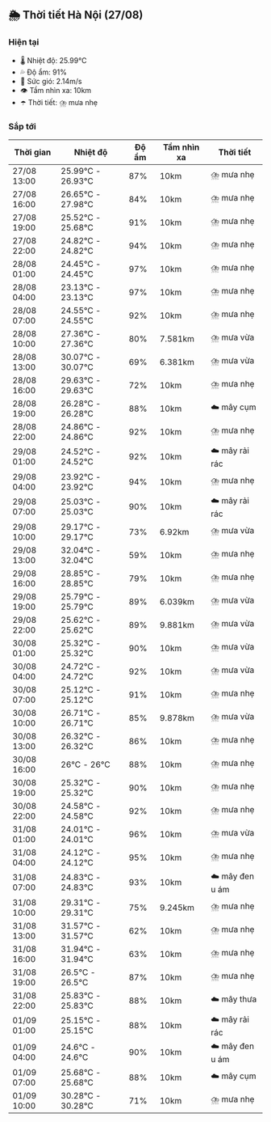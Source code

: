 ## 🌦️ Thời tiết Hà Nội (27/08)

### Hiện tại

- 🌡️ Nhiệt độ: 25.99℃
- 💦 Độ ẩm: 91%
- 💨 Sức gió: 2.14m/s
- 👁️ Tầm nhìn xa: 10km
- ☂️ Thời tiết: ⛈️ mưa nhẹ

### Sắp tới

| Thời gian | Nhiệt độ | Độ ẩm | Tầm nhìn xa | Thời tiết |
| --- | --- | --- | --- | --- |
| 27/08 13:00 | 25.99℃ - 26.93℃ | 87% | 10km | ⛈️ mưa nhẹ |
| 27/08 16:00 | 26.65℃ - 27.98℃ | 84% | 10km | ⛈️ mưa nhẹ |
| 27/08 19:00 | 25.52℃ - 25.68℃ | 91% | 10km | ⛈️ mưa nhẹ |
| 27/08 22:00 | 24.82℃ - 24.82℃ | 94% | 10km | ⛈️ mưa nhẹ |
| 28/08 01:00 | 24.45℃ - 24.45℃ | 97% | 10km | ⛈️ mưa nhẹ |
| 28/08 04:00 | 23.13℃ - 23.13℃ | 97% | 10km | ⛈️ mưa nhẹ |
| 28/08 07:00 | 24.55℃ - 24.55℃ | 92% | 10km | ⛈️ mưa nhẹ |
| 28/08 10:00 | 27.36℃ - 27.36℃ | 80% | 7.581km | ⛈️ mưa vừa |
| 28/08 13:00 | 30.07℃ - 30.07℃ | 69% | 6.381km | ⛈️ mưa vừa |
| 28/08 16:00 | 29.63℃ - 29.63℃ | 72% | 10km | ⛈️ mưa nhẹ |
| 28/08 19:00 | 26.28℃ - 26.28℃ | 88% | 10km | ☁️ mây cụm |
| 28/08 22:00 | 24.86℃ - 24.86℃ | 92% | 10km | ⛈️ mưa nhẹ |
| 29/08 01:00 | 24.52℃ - 24.52℃ | 92% | 10km | ☁️ mây rải rác |
| 29/08 04:00 | 23.92℃ - 23.92℃ | 94% | 10km | ⛈️ mưa nhẹ |
| 29/08 07:00 | 25.03℃ - 25.03℃ | 90% | 10km | ☁️ mây rải rác |
| 29/08 10:00 | 29.17℃ - 29.17℃ | 73% | 6.92km | ⛈️ mưa vừa |
| 29/08 13:00 | 32.04℃ - 32.04℃ | 59% | 10km | ⛈️ mưa nhẹ |
| 29/08 16:00 | 28.85℃ - 28.85℃ | 79% | 10km | ⛈️ mưa nhẹ |
| 29/08 19:00 | 25.79℃ - 25.79℃ | 89% | 6.039km | ⛈️ mưa vừa |
| 29/08 22:00 | 25.62℃ - 25.62℃ | 89% | 9.881km | ⛈️ mưa vừa |
| 30/08 01:00 | 25.32℃ - 25.32℃ | 90% | 10km | ⛈️ mưa vừa |
| 30/08 04:00 | 24.72℃ - 24.72℃ | 92% | 10km | ⛈️ mưa vừa |
| 30/08 07:00 | 25.12℃ - 25.12℃ | 91% | 10km | ⛈️ mưa nhẹ |
| 30/08 10:00 | 26.71℃ - 26.71℃ | 85% | 9.878km | ⛈️ mưa vừa |
| 30/08 13:00 | 26.32℃ - 26.32℃ | 86% | 10km | ⛈️ mưa nhẹ |
| 30/08 16:00 | 26℃ - 26℃ | 88% | 10km | ⛈️ mưa nhẹ |
| 30/08 19:00 | 25.32℃ - 25.32℃ | 90% | 10km | ⛈️ mưa nhẹ |
| 30/08 22:00 | 24.58℃ - 24.58℃ | 92% | 10km | ⛈️ mưa nhẹ |
| 31/08 01:00 | 24.01℃ - 24.01℃ | 96% | 10km | ⛈️ mưa vừa |
| 31/08 04:00 | 24.12℃ - 24.12℃ | 95% | 10km | ⛈️ mưa nhẹ |
| 31/08 07:00 | 24.83℃ - 24.83℃ | 93% | 10km | ☁️ mây đen u ám |
| 31/08 10:00 | 29.31℃ - 29.31℃ | 75% | 9.245km | ⛈️ mưa nhẹ |
| 31/08 13:00 | 31.57℃ - 31.57℃ | 62% | 10km | ⛈️ mưa nhẹ |
| 31/08 16:00 | 31.94℃ - 31.94℃ | 63% | 10km | ⛈️ mưa nhẹ |
| 31/08 19:00 | 26.5℃ - 26.5℃ | 87% | 10km | ⛈️ mưa nhẹ |
| 31/08 22:00 | 25.83℃ - 25.83℃ | 88% | 10km | ☁️ mây thưa |
| 01/09 01:00 | 25.15℃ - 25.15℃ | 88% | 10km | ☁️ mây rải rác |
| 01/09 04:00 | 24.6℃ - 24.6℃ | 90% | 10km | ☁️ mây đen u ám |
| 01/09 07:00 | 25.68℃ - 25.68℃ | 88% | 10km | ☁️ mây cụm |
| 01/09 10:00 | 30.28℃ - 30.28℃ | 71% | 10km | ⛈️ mưa nhẹ |
